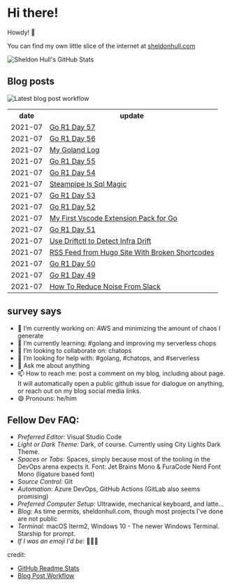 # Hi there! 

Howdy! 👋 

You can find my own little slice of the internet at [sheldonhull.com](https://www.sheldonhull.com)

![Sheldon Hull's GitHub Stats](https://github-readme-stats.vercel.app/api?username=sheldonhull&theme=tokyonight&count_private=true&show_icons=true)

## Blog posts

![Latest blog post workflow](https://github.com/sheldonhull/sheldonhull/workflows/Latest%20blog%20post%20workflow/badge.svg)
<table style="width:100%">
  <tr>
    <th>date</th>
    <th>update</th>
  </tr>
<!-- BLOG-POST-LIST:START -->
<tr><td>2021-07</td><td><a href="https://www.sheldonhull.com/go-r1-day-57/">Go R1 Day 57</a></td></tr>
<tr><td>2021-07</td><td><a href="https://www.sheldonhull.com/go-r1-day-56/">Go R1 Day 56</a></td></tr>
<tr><td>2021-07</td><td><a href="https://www.sheldonhull.com/my-goland-log/">My Goland Log</a></td></tr>
<tr><td>2021-07</td><td><a href="https://www.sheldonhull.com/go-r1-day-55/">Go R1 Day 55</a></td></tr>
<tr><td>2021-07</td><td><a href="https://www.sheldonhull.com/go-r1-day-54/">Go R1 Day 54</a></td></tr>
<tr><td>2021-07</td><td><a href="https://www.sheldonhull.com/steampipe-is-sql-magic/">Steampipe Is Sql Magic</a></td></tr>
<tr><td>2021-07</td><td><a href="https://www.sheldonhull.com/go-r1-day-53/">Go R1 Day 53</a></td></tr>
<tr><td>2021-07</td><td><a href="https://www.sheldonhull.com/go-r1-day-52/">Go R1 Day 52</a></td></tr>
<tr><td>2021-07</td><td><a href="https://www.sheldonhull.com/my-first-vscode-extension-pack-for-go/">My First Vscode Extension Pack for Go</a></td></tr>
<tr><td>2021-07</td><td><a href="https://www.sheldonhull.com/go-r1-day-51/">Go R1 Day 51</a></td></tr>
<tr><td>2021-07</td><td><a href="https://www.sheldonhull.com/use-driftctl-to-detect-infra-drift/">Use Driftctl to Detect Infra Drift</a></td></tr>
<tr><td>2021-07</td><td><a href="https://dev.to/sheldonhull/rss-feed-from-hugo-site-with-broken-shortcodes-38b2">RSS Feed from Hugo Site With Broken Shortcodes</a></td></tr>
<tr><td>2021-07</td><td><a href="https://www.sheldonhull.com/go-r1-day-50/">Go R1 Day 50</a></td></tr>
<tr><td>2021-07</td><td><a href="https://www.sheldonhull.com/go-r1-day-49/">Go R1 Day 49</a></td></tr>
<tr><td>2021-07</td><td><a href="https://www.sheldonhull.com/how-to-reduce-noise-from-slack/">How To Reduce Noise From Slack</a></td></tr>

<!-- BLOG-POST-LIST:END -->
</table>

## survey says 

- 🔭  I’m currently working on: AWS and minimizing the amount of chaos I generate
- 🌱  I’m currently learning: #golang and improving my serverless chops
- 👯  I’m looking to collaborate on: chatops
- 🤔  I’m looking for help with: #golang, #chatops, and #serverless
- 💬  Ask me about anything
- 📫  How to reach me: post a comment on my blog, including about page. It will automatically open a public github issue for dialogue on anything, or reach out on my blog social media links.
- 😄  Pronouns: he/him


## Fellow Dev FAQ:

- _Preferred Editor:_ Visual Studio Code
- _Light or Dark Theme:_ Dark, of course. Currently using City Lights Dark Theme.
- _Spaces or Tabs:_ Spaces, simply because most of the tooling in the DevOps arena expects it. Font: Jet Brains Mono & FuraCode Nerd Font Mono (ligature based font)
- _Source Control:_ Git
- _Automation:_ Azure DevOps, GitHub Actions (GitLab also seems promising)
- _Preferred Computer Setup:_ Ultrawide, mechanical keyboard, and latte...
- _Blog:_ As time permits, sheldonhull.com, though most projects I've done are not public 
- _Terminal:_ macOS Iterm2, Windows 10 - The newer Windows Terminal. Starship for prompt.
- _If I was an emoji I'd be:_ 🌮🌮🌮


credit:
* [GitHub Readme Stats](https://github.com/anuraghazra/github-readme-stats)
* [Blog Post Workflow](https://github.com/gautamkrishnar/blog-post-workflow)
